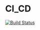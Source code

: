 # CI_CD
[![Build Status](https://travis-ci.com/AlvaroXimenesrj/CI_CD.svg?branch=main)](https://travis-ci.com/AlvaroXimenesrj/CI_CD)
